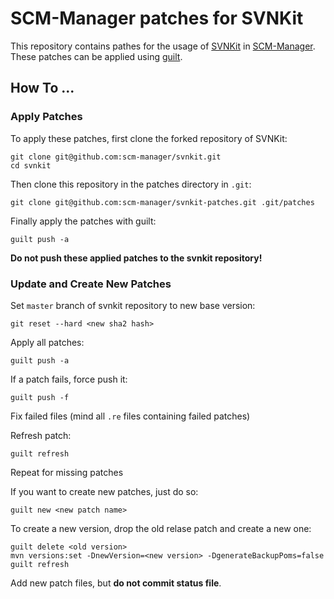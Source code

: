 # SCM-Manager patches for SVNKit


This repository contains pathes for the usage of
[SVNKit](http://svnkit.com/) in [SCM-Manager](https://scm-manager.org/).
These patches can be applied using [guilt](https://github.com/jeffpc/guilt).

## How To ...

### Apply Patches

To apply these patches, first clone the forked repository of SVNKit:

```
git clone git@github.com:scm-manager/svnkit.git
cd svnkit
```

Then clone this repository in the patches directory in `.git`:

```
git clone git@github.com:scm-manager/svnkit-patches.git .git/patches
```

Finally apply the patches with guilt:

```
guilt push -a
```

__Do not push these applied patches to the svnkit repository!__

### Update and Create New Patches

Set `master` branch of svnkit repository to new base version:

```
git reset --hard <new sha2 hash>
```

Apply all patches:

```
guilt push -a
```

If a patch fails, force push it:

```
guilt push -f
```

Fix failed files (mind all `.re` files containing failed patches)

Refresh patch:

```
guilt refresh
```

Repeat for missing patches

If you want to create new patches, just do so:

```
guilt new <new patch name>
```

To create a new version, drop the old relase patch and create a new one:

```
guilt delete <old version>
mvn versions:set -DnewVersion=<new version> -DgenerateBackupPoms=false
guilt refresh
```

Add new patch files, but __do not commit status file__.


